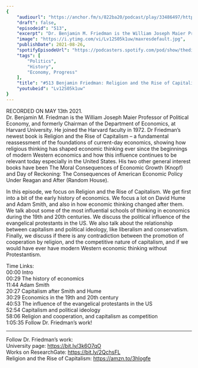 ```yaml
---
{
	"audiourl": "https://anchor.fm/s/822ba20/podcast/play/33486497/https%3A%2F%2Fd3ctxlq1ktw2nl.cloudfront.net%2Fstaging%2F2021-4-14%2F54f35bcb-1602-3dc3-bbd6-7c0ea08c5ab9.m4a",
	"draft": false,
	"episodeid": "513",
	"excerpt": "Dr. Benjamin M. Friedman is the William Joseph Maier Professor of Political Economy, and formerly Chairman of the Department of Economics, at Harvard University. He joined the Harvard faculty in 1972. Dr Friedman’s newest book is Religion and the Rise of Capitalism – a fundamental reassessment of the foundations of current-day economics, showing how religious thinking has shaped economic thinking ever since the beginnings of modern Western economics and how this influence continues to be relevant today especially in the United States. His two other general interest books have been The Moral Consequences of Economic Growth (Knopf) and Day of Reckoning: The Consequences of American Economic Policy Under Reagan and After (Random House).",
	"image": "https://i.ytimg.com/vi/Lv12S05k1uw/maxresdefault.jpg",
	"publishDate": 2021-08-26,
	"spotifyEpisodeUrl": "https://podcasters.spotify.com/pod/show/thedissenter/episodes/513-Benjamin-Friedman-Religion-and-the-Rise-of-Capitalism-e10se71",
	"tags": [
		"Politics",
		"History",
		"Economy, Progress"
	],
	"title": "#513 Benjamin Friedman: Religion and the Rise of Capitalism",
	"youtubeid": "Lv12S05k1uw"
}
---
```

RECORDED ON MAY 13th 2021.  
Dr. Benjamin M. Friedman is the William Joseph Maier Professor of Political Economy, and formerly Chairman of the Department of Economics, at Harvard University. He joined the Harvard faculty in 1972. Dr Friedman’s newest book is Religion and the Rise of Capitalism – a fundamental reassessment of the foundations of current-day economics, showing how religious thinking has shaped economic thinking ever since the beginnings of modern Western economics and how this influence continues to be relevant today especially in the United States. His two other general interest books have been The Moral Consequences of Economic Growth (Knopf) and Day of Reckoning: The Consequences of American Economic Policy Under Reagan and After (Random House).

In this episode, we focus on Religion and the Rise of Capitalism. We get first into a bit of the early history of economics. We focus a lot on David Hume and Adam Smith, and also in how economic thinking changed after them. We talk about some of the most influential schools of thinking in economics during the 19th and 20th centuries. We discuss the political influence of the evangelical protestants in the US. We also talk about the relationship between capitalism and political ideology, like liberalism and conservatism. Finally, we discuss if there is any contradiction between the promotion of cooperation by religion, and the competitive nature of capitalism, and if we would have ever have modern Western economic thinking without Protestantism.

Time Links:  
<time>00:00</time> Intro  
<time>00:29</time> The history of economics  
<time>11:44</time> Adam Smith  
<time>20:27</time> Capitalism after Smith and Hume  
<time>30:29</time> Economics in the 19th and 20th century  
<time>40:53</time> The influence of the evangelical protestants in the US  
<time>52:54</time> Capitalism and political ideology  
<time>58:06</time> Religion and cooperation, and capitalism as competition  
<time>1:05:35</time> Follow Dr. Friedman’s work!

---

Follow Dr. Friedman’s work:  
University page: https://bit.ly/3k6O7qO  
Works on ResearchGate: https://bit.ly/2QchsFL  
Religion and the Rise of Capitalism: https://amzn.to/3hlogfe
